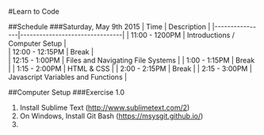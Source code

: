 #Learn to Code

##Schedule
###Saturday, May 9th 2015
| Time | Description |
|----------------|--------------------------------|
| 11:00 - 1200PM | Introductions / Computer Setup |  
| 12:00 - 12:15PM | Break |  
| 12:15 - 1:00PM | Files and Navigating File Systems | 
| 1:00 - 1:15PM | Break |
| 1:15 - 2:00PM | HTML & CSS | 
| 2:00 - 2:15PM | Break |
| 2:15 - 3:00PM | Javascript Variables and Functions |

##Computer Setup
###Exercise 1.0
1. Install Sublime Text (http://www.sublimetext.com/2)
2. On Windows, Install Git Bash (https://msysgit.github.io/)
3. 

###
